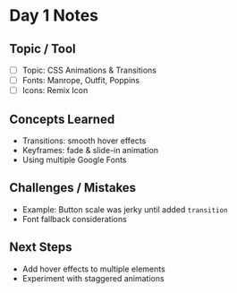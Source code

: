 # Day 1 Notes

## Topic / Tool
- [ ] Topic: CSS Animations & Transitions
- [ ] Fonts: Manrope, Outfit, Poppins
- [ ] Icons: Remix Icon

## Concepts Learned
- Transitions: smooth hover effects
- Keyframes: fade & slide-in animation
- Using multiple Google Fonts

## Challenges / Mistakes
- Example: Button scale was jerky until added `transition`
- Font fallback considerations

## Next Steps
- Add hover effects to multiple elements
- Experiment with staggered animations
